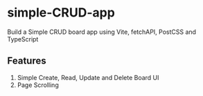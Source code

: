 # simple-CRUD-app

Build a Simple CRUD board app using Vite, fetchAPI, PostCSS and TypeScript

## Features

1. Simple Create, Read, Update and Delete Board UI
2. Page Scrolling
